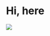 Hi, here
========
<img src="https://github-readme-stats.vercel.app/api?username=13asdasd&show_icons=true&icon_color=CE1D2D&text_color=718096&bg_color=ffffff&hide_title=true" />
